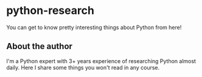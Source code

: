 # python-research
You can get to know pretty interesting things about Python from here!

## About the author
I'm a Python expert with 3+ years experience of researching Python almost daily.
Here I share some things you won't read in any course.
